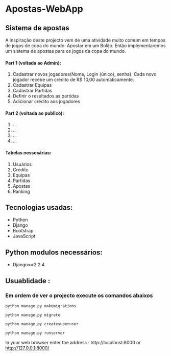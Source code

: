 # Apostas-WebApp       

<h2>Sistema de apostas</h2>
A inspiração deste projecto vem de uma atividade muito comum em tempos de jogos de copa do mundo:
Apostar em um Bolão. Então implementaremos um sistema de apostas para os jogos da copa do mundo.


<h4>Part 1 (voltada ao Admin):</h4>
<ol>
     <li>Cadastrar novos jogadores(Nome, Login (único), senha). Cada novo jogador recebe um crédito de R$ 10,00 automaticamente.</li>
     <li>Cadastrar Equipas</li>
     <li>Cadastrar Partidas</li>
     <li>Definir o resultados as partidas</li>
     <li>Adicionar crédito aos jogadores</li>
</ol>

<h4>Part 2 (voltada ao publico):</h4>
<ol>
     <li>...</li>
     <li>...</li>
     <li>...</li>
     <li>...</li>
</ol>


<h4>Tabelas nessesárias:</h4>
<ol>
     <li>Usuários</li>
     <li>Crédito</li>
     <li>Equipas</li>
     <li>Partidas</li>
     <li>Apostas</li>
     <li>Ranking</li>
</ol>

    
<h2>Tecnologias usadas:</h2>
<ul>
    <li>Python</li>
    <li>Django</li>
    <li>Bootstrap</li>
    <li>JavaScript</li>
</ul>
    
<h2>Python modulos necessários:</h2>
<ul>
    <li>Django==2.2.4</li>
</ul>
  

<h2>Usuablidade :</h2>
    <h3>Em ordem de ver o projecto execute os comandos abaixos</h3>

    python manage.py makemigrations

    python manage.py migrate

    python manage.py createsuperuser

    python manage.py runserver
    
   In your web browser enter the address : http://localhost:8000 or http://127.0.0.1:8000/


